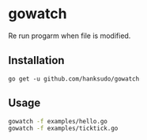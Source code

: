 # gowatch

Re run progarm when file is modified.

## Installation

    go get -u github.com/hanksudo/gowatch

## Usage

```bash
gowatch -f examples/hello.go
gowatch -f examples/ticktick.go
```
